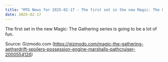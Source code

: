 ```yaml
---
title: "MTG News for 2025-02-17 - The first set in the new Magic: The Gathering seri..."
date: 2025-02-17
---
```


The first set in the new Magic: The Gathering series is going to be a lot of fun.

Source: Gizmodo.com (https://gizmodo.com/magic-the-gathering-aetherdrift-spoilers-possession-engine-marshalls-pathcruiser-2000554126)
